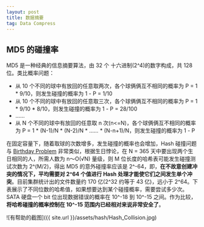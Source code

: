 ```yaml
---
layout: post
title: 数据摘要
tag: Data Compress
---
```


## MD5 的碰撞率
MD5 是一种经典的信息摘要算法，由 32 个 十六进制(2^4)的数字构成，共 128 位。类比概率问题：
* 从 10 个不同的球中有放回的任意取两次，各个球俩俩互不相同的概率为 P = 1 * 9/10，则发生碰撞的概率为 1 - P = 1/10
* 从 10 个不同的球中有放回的任意取三次，各个球俩俩互不相同的概率为 P = 1 * 9/10 * 8/10，则发生碰撞的概率为 1 - P = 28/100
* ……
* 从 N 个不同的球中有放回的任意取 n 次(n<=N)，各个球俩俩互不相同的概率为 P = 1 * (N-1)/N * (N-2)/N * …… * (N-n+1)/N，则发生碰撞的概率为 1 - P

在固定容量下，随着取球的次数增多，发生碰撞的概率也会增加，Hash 碰撞问题与 [Birthday Problem](https://en.wikipedia.org/wiki/Birthday_problem) 非常类似，根据生日悖论，在 N = 365 天中要出现两个生日相同的人，所需人数为 n～O(√N) 量级，则 M 位长度的哈希表可能发生碰撞测试次数为 2^(M/2)，得出 MD5 的意外碰撞率应该是 2^-64，即，**在不故意创建冲突的情况下，平均需要对 2^64 个值进行 Hash 处理才能使它们之间发生单个冲突**。目前集群统计出的文件数量约 170 亿(2^32 约等于 43 亿)，远小于 2^64。下表展示了不同位数的哈希值，如果想要达到某个碰撞概率，需要尝试多少次。SATA 硬盘一个 bit 位出现数据错误的概率在 10^-18 到 10^-15 之间。作为比较，**将哈希碰撞的概率控制在 10^-15 范围内已经相对来说非常安全了**。

![有帮助的截图]({{ site.url }}/assets/hash/Hash_Collision.jpg)
